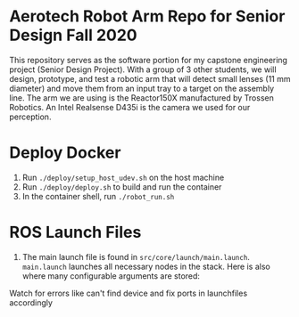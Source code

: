 # Aerotech Robot Arm Repo for Senior Design Fall 2020

This repository serves as the software portion for my capstone engineering project (Senior Design Project). With a group of 3 other students, we will design, prototype, and test a robotic arm that will detect small lenses (11 mm diameter) and move them from an input tray to a target on the assembly line. The arm we are using is the Reactor150X manufactured by Trossen Robotics. An Intel Realsense D435i is the camera we used for our perception.

# Deploy Docker
1. Run `./deploy/setup_host_udev.sh` on the host machine
2. Run `./deploy/deploy.sh` to build and run the container
3. In the container shell, run `./robot_run.sh`

# ROS Launch Files
1. The main launch file is found in `src/core/launch/main.launch`. `main.launch` launches all necessary nodes in the stack. Here is also where many configurable arguments are stored:
> <arg name="use_nn" default="true"/>
>	<arg name="robot_name" default="rx150"/>
>	<arg name="use_time_based_profile" default="true"/>
>	<arg name="x_trans_m" default="0.170"/>
>	<arg name="y_trans_m" default="-0.393"/>
>	<arg name="z_trans_m" default="0.215"/>
>	<arg name="roll_rad" default="1.5708"/>
>	<arg name="pitch_rad" default="1.5708"/>
>	<arg name="yaw_rad" default="3.1415"/>
>	<arg name="target_x_m" default="0.305"/>
>	<arg name="target_y_m" default="0.000"/>
>	<arg name="target_z_m" default="0.063"/>
>	<arg name="pickup_z_m" default="0.067"/>
> <arg name="arduino_port" default="/dev/ttyACM0"/>
>	<arg name="baud_rate" default="57600"/>

Watch for errors like can't find device and fix ports in launchfiles accordingly

